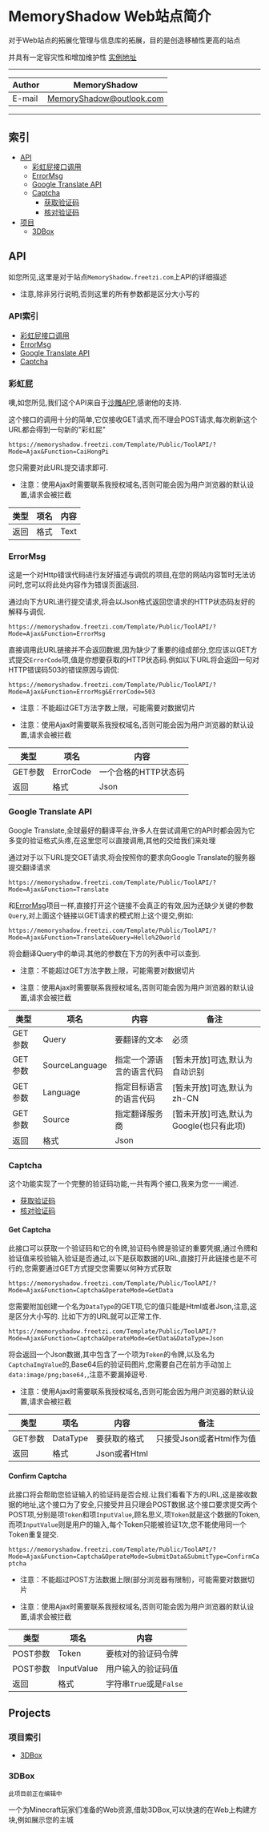 # MemoryShadow Web站点简介

对于Web站点的拓展化管理与信息库的拓展，目的是创造移植性更高的站点

并具有一定容灾性和增加维护性
[实例地址](https://MemoryShadow.github.io/ "点击前往")

****
|Author|MemoryShadow|
|---|---
|E-mail|MemoryShadow@outlook.com

****

## 索引

* [API](#API "点击前往")
  * [彩虹屁接口调用](#彩虹屁 "点击前往")
  * [ErrorMsg](#ErrorMsg "点击前往")
  * [Google Translate API](#Google-Translate-API "点击前往")
  * [Captcha](#Captcha "点击前往")
    * [获取验证码](#Get-Captcha "点击前往")
    * [核对验证码](#Confirm-Captcha "点击前往")
* [项目](#Projects "点击前往")
  * [3DBox](#3DBox "点击前往")

## API

如您所见,这里是对于站点`MemoryShadow.freetzi.com`上API的详细描述

* 注意,除非另行说明,否则这里的所有参数都是区分大小写的

### API索引

* [彩虹屁接口调用](#彩虹屁 "点击前往")
* [ErrorMsg](#ErrorMsg "点击前往")
* [Google Translate API](#Google-Translate-API "点击前往")
* [Captcha](#Captcha "点击前往")

### 彩虹屁

噢,如您所见,我们这个API来自于[沙雕APP](https://chp.shadiao.app/ "点击前往"),感谢他的支持.

这个接口的调用十分的简单,它仅接收GET请求,而不理会POST请求,每次刷新这个URL都会得到一句新的"彩虹屁"

`https://memoryshadow.freetzi.com/Template/Public/ToolAPI/?Mode=Ajax&Function=CaiHongPi`

您只需要对此URL提交请求即可.

* 注意：使用Ajax时需要联系我授权域名,否则可能会因为用户浏览器的默认设置,请求会被拦截

|类型|项名|内容|
|---|---|---
|返回|格式|Text

### ErrorMsg

这是一个对Http错误代码进行友好描述与调侃的项目,在您的网站内容暂时无法访问时,您可以将此处内容作为错误页面返回.

通过向下方URL进行提交请求,将会以Json格式返回您请求的HTTP状态码友好的解释与调侃.

`https://memoryshadow.freetzi.com/Template/Public/ToolAPI/?Mode=Ajax&Function=ErrorMsg`

直接调用此URL链接并不会返回数据,因为缺少了重要的组成部分,您应该以GET方式提交`ErrorCode`项,值是你想要获取的HTTP状态码.例如以下URL将会返回一句对HTTP错误码503的错误原因与调侃:

`https://memoryshadow.freetzi.com/Template/Public/ToolAPI/?Mode=Ajax&Function=ErrorMsg&ErrorCode=503`

* 注意：不能超过GET方法字数上限，可能需要对数据切片

* 注意：使用Ajax时需要联系我授权域名,否则可能会因为用户浏览器的默认设置,请求会被拦截

|类型|项名|内容|
|---|---|---
|GET参数|ErrorCode|一个合格的HTTP状态码
|返回|格式|Json

### Google Translate API

Google Translate,全球最好的翻译平台,许多人在尝试调用它的API时都会因为它多变的验证格式头疼,在这里您可以直接调用,其他的交给我们来处理

通过对于以下URL提交GET请求,将会按照你的要求向Google Translate的服务器提交翻译请求

`https://memoryshadow.freetzi.com/Template/Public/ToolAPI/?Mode=Ajax&Function=Translate`

和[ErrorMsg](#ErrorMsg "点击前往")项目一样,直接打开这个链接不会真正的有效,因为还缺少关键的参数`Query`,对上面这个链接以GET请求的模式附上这个提交,例如:

`https://memoryshadow.freetzi.com/Template/Public/ToolAPI/?Mode=Ajax&Function=Translate&Query=Hello%20world`

将会翻译Query中的单词.其他的参数在下方的列表中可以查到.

* 注意：不能超过GET方法字数上限，可能需要对数据切片

* 注意：使用Ajax时需要联系我授权域名,否则可能会因为用户浏览器的默认设置,请求会被拦截

|类型|项名|内容|备注|
|---|---|---|---
|GET参数|Query|要翻译的文本|必须
|GET参数|SourceLanguage|指定一个源语言的语言代码|[暂未开放]可选,默认为自动识别
|GET参数|Language|指定目标语言的语言代码|[暂未开放]可选,默认为zh-CN
|GET参数|Source|指定翻译服务商|[暂未开放]可选,默认为Google(也只有此项)
|返回|格式|Json|

### Captcha

这个功能实现了一个完整的验证码功能,一共有两个接口,我来为您一一阐述.

* [获取验证码](#Get-Captcha "点击前往")
* [核对验证码](#Confirm-Captcha "点击前往")

#### Get Captcha

此接口可以获取一个验证码和它的令牌,验证码令牌是验证的重要凭据,通过令牌和验证值来校验输入验证是否通过,以下是获取数据的URL,直接打开此链接也是不可行的,您需要通过GET方式提交您需要以何种方式获取

`https://memoryshadow.freetzi.com/Template/Public/ToolAPI/?Mode=Ajax&Function=Captcha&OperateMode=GetData`

您需要附加创建一个名为`DataType`的GET项,它的值只能是Html或者Json,注意,这是区分大小写的.
比如下方的URL就可以正常工作.

`https://memoryshadow.freetzi.com/Template/Public/ToolAPI/?Mode=Ajax&Function=Captcha&OperateMode=GetData&DataType=Json`

将会返回一个Json数据,其中包含了一个项为`Token`的令牌,以及名为`CaptchaImgValue`的,Base64后的验证码图片,您需要自己在前方手动加上`data:image/png;base64,`,注意不要漏掉逗号.

* 注意：使用Ajax时需要联系我授权域名,否则可能会因为用户浏览器的默认设置,请求会被拦截

|类型|项名|内容|备注|
|---|---|---|---
|GET参数|DataType|要获取的格式|只接受Json或者Html作为值
|返回|格式|Json或者Html|

#### Confirm Captcha

此接口将会帮助您验证输入的验证码是否合规.让我们看看下方的URL,这是接收数据的地址,这个接口为了安全,只接受并且只理会POST数据.这个接口要求提交两个POST项,分别是项`Token`和项`InputValue`,顾名思义,项`Token`就是这个数据的Token,而项`InputValue`则是用户的输入,每个Token只能被验证1次,您不能使用同一个Token重复提交.

`https://memoryshadow.freetzi.com/Template/Public/ToolAPI/?Mode=Ajax&Function=Captcha&OperateMode=SubmitData&SubmitType=ConfirmCaptcha`

* 注意：不能超过POST方法数据上限(部分浏览器有限制)，可能需要对数据切片

* 注意：使用Ajax时需要联系我授权域名,否则可能会因为用户浏览器的默认设置,请求会被拦截

|类型|项名|内容
|---|---|---
|POST参数|Token|要核对的验证码令牌
|POST参数|InputValue|用户输入的验证码值
|返回|格式|字符串`True`或是`False`

## Projects

### 项目索引

* [3DBox](#3DBox "点击前往")

### 3DBox

`此项目前正在编辑中`

一个为Minecraft玩家们准备的Web资源,借助3DBox,可以快速的在Web上构建方块,例如展示您的主城
